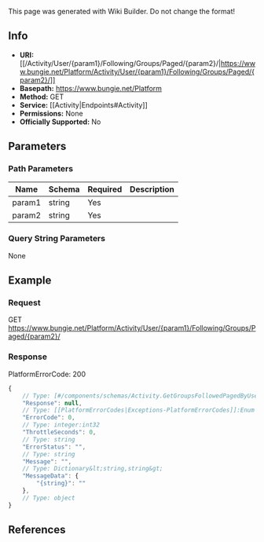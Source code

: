<span class="wiki-builder">This page was generated with Wiki Builder. Do not change the format!</span>

## Info


* **URI:** [[/Activity/User/{param1}/Following/Groups/Paged/{param2}/|https://www.bungie.net/Platform/Activity/User/{param1}/Following/Groups/Paged/{param2}/]]
* **Basepath:** https://www.bungie.net/Platform
* **Method:** GET
* **Service:** [[Activity|Endpoints#Activity]]
* **Permissions:** None
* **Officially Supported:** No

## Parameters
### Path Parameters
Name | Schema | Required | Description
---- | ------ | -------- | -----------
param1 | string | Yes | 
param2 | string | Yes | 

### Query String Parameters
None

## Example
### Request
GET https://www.bungie.net/Platform/Activity/User/{param1}/Following/Groups/Paged/{param2}/

### Response
PlatformErrorCode: 200
```javascript
{
    // Type: [#/components/schemas/Activity.GetGroupsFollowedPagedByUser]
    "Response": null,
    // Type: [[PlatformErrorCodes|Exceptions-PlatformErrorCodes]]:Enum
    "ErrorCode": 0,
    // Type: integer:int32
    "ThrottleSeconds": 0,
    // Type: string
    "ErrorStatus": "",
    // Type: string
    "Message": "",
    // Type: Dictionary&lt;string,string&gt;
    "MessageData": {
        "{string}": ""
    },
    // Type: object
}

```

## References
